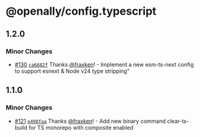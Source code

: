 # @openally/config.typescript

## 1.2.0

### Minor Changes

- [#130](https://github.com/OpenAlly/configs/pull/130) [`ca6682f`](https://github.com/OpenAlly/configs/commit/ca6682f7df5dfb45dca8e7f1a6889a9a74ba0812) Thanks [@fraxken](https://github.com/fraxken)! - Implement a new esm-ts-next config to support esnext & Node v24 type stripping"

## 1.1.0

### Minor Changes

- [#121](https://github.com/OpenAlly/configs/pull/121) [`e498faa`](https://github.com/OpenAlly/configs/commit/e498faa4844f3e4c867499c3cd1c8d588d5ba320) Thanks [@fraxken](https://github.com/fraxken)! - Add new binary command clear-ts-build for TS monorepo with composite enabled
